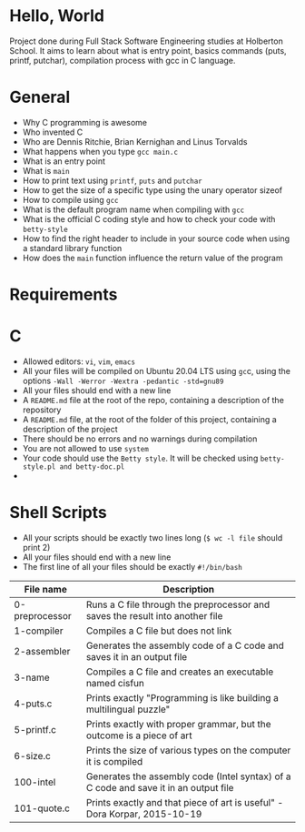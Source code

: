 # Hello, World

Project done during Full Stack Software Engineering studies at Holberton School. It aims to learn about what is entry point, basics commands (puts, printf, putchar), compilation process with gcc in C language.

# General
* Why C programming is awesome
* Who invented C
* Who are Dennis Ritchie, Brian Kernighan and Linus Torvalds
* What happens when you type ```gcc main.c```
* What is an entry point
* What is ```main```
* How to print text using ```printf```, ```puts``` and ```putchar```
* How to get the size of a specific type using the unary operator sizeof
* How to compile using ```gcc```
* What is the default program name when compiling with ```gcc```
* What is the official C coding style and how to check your code with ```betty-style```
* How to find the right header to include in your source code when using a standard library function
* How does the ```main``` function influence the return value of the program

# Requirements

# C
* Allowed editors: ```vi```, ```vim```, ```emacs```
* All your files will be compiled on Ubuntu 20.04 LTS using ```gc```c, using the options ```-Wall -Werror -Wextra -pedantic -std=gnu89```
* All your files should end with a new line
* A ```README.md``` file at the root of the repo, containing a description of the repository
* A ```README.md``` file, at the root of the folder of this project, containing a description of the project
* There should be no errors and no warnings during compilation
* You are not allowed to use ```system```
* Your code should use the ```Betty style```. It will be checked using ```betty-style.pl and betty-doc.pl```
* 
# Shell Scripts
* All your scripts should be exactly two lines long (```$ wc -l file``` should print 2)
* All your files should end with a new line
* The first line of all your files should be exactly ```#!/bin/bash```

| File name | Description |
| ------------ | ----------- |
0-preprocessor   |Runs a C file through the preprocessor and saves the result into another file  | 
1-compiler      | Compiles a C file but does not link |
2-assembler     | Generates the assembly code of a C code and saves it in an output file |
3-name          |Compiles a C file and creates an executable named cisfun  |
4-puts.c        | Prints exactly "Programming is like building a multilingual puzzle" |
5-printf.c      | Prints exactly with proper grammar, but the outcome is a piece of art |
6-size.c        | Prints the size of various types on the computer it is compiled |
100-intel       | Generates the assembly code (Intel syntax) of a C code and save it in an output file |
101-quote.c     | Prints exactly and that piece of art is useful" - Dora Korpar, 2015-10-19 |
